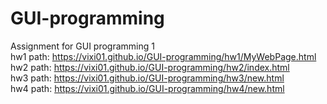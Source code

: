 # GUI-programming<br />
Assignment for GUI programming 1<br />
hw1 path: https://vixi01.github.io/GUI-programming/hw1/MyWebPage.html<br />
hw2 path: https://vixi01.github.io/GUI-programming/hw2/index.html<br />
hw3 path: https://vixi01.github.io/GUI-programming/hw3/new.html<br />
hw4 path: https://vixi01.github.io/GUI-programming/hw4/new.html

